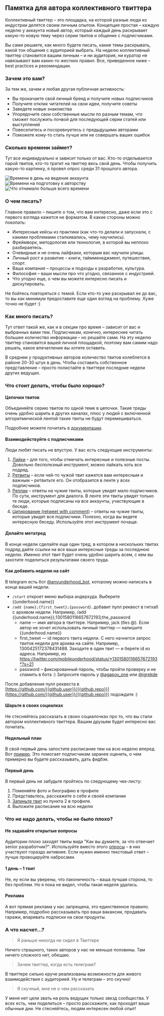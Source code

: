 ## Памятка для автора коллективного твиттера

Коллективный твиттер – это площадка, на которой разные люди из индустрии делятся своим личным опытом. Концепция простая – каждую неделю у аккаунта новый автор, который каждый день раскрывает какую-то новую тему через серии твитов и общение с подписчиками.

Вы сами решаете, как много будете писать, какие темы раскрывать, какой тон общения с аудиторией выбрать. На неделю коллективный твиттер становится вашим личным – и ни аудитория, ни куратор не навязывают вам каких-то жестких правил. Все, приведенное ниже – best practices и рекомендации.

### Зачем это вам?

За тем же, зачем и любая другая публичная активность:

- Вы прокачаете свой личный бренд и получите новых подписчиков
- Получите отклик читателей на свои идеи, получите советы
- Заведете новые знакомства
- Упорядочите свои собственные мысли по разным темам, что сможет послужить почвой для последующей серии статей или выступлений
- Повеселитесь и посоревнуетесь с предыдущими авторами
- Поможете кому-то стать лучше или не совершать ваших ошибок

### Сколько времени займет?

Тут все индивидуально и зависит только от вас. Кто-то отделывается парой твитов, кто-то тратит на твиттер весь свой день. Чтобы получить какую-то картинку, я провел опрос среди 31 прошлого автора.

![Времени в день на ведение аккаунта](https://imgur.com/download/S2sM16r)
![Времени на подготовку к авторству](https://imgur.com/download/0yVIGvL)
![Что отнимало больше всего времени](https://imgur.com/download/wi0hc8L)

### О чем писать?

Главное правило – пишите о том, что вам интересно, даже если это с первого взгляда кажется не форматом. В какие стороны можно покопать:

- Интересные кейсы из практики (как что-то делали и запускали, с какими проблемами сталкивались, чему научились).
- Фреймворк, методология или технология, в которой вы неплохо разбираетесь.
- Очевидные и не очень лайфхаки, которым вас научили улицы.
- Личный рост и развитие – книги, таймменеджмент, путешествия, спорт.
- Ваша компания – процессы и подходы к разработке, культура.
- Философия – ваши мысли про что угодно, связанное с индустрией.
- Что угодно еще, о чем вы можете интересно писать и дискутировать.

Не бойтесь повторяться с темой. Если кто-то уже раскрывал ее до вас, то вы как минимум предоставите еще один взгляд на проблему. Хуже точно не будет :)

### Как много писать?

Тут ответ такой же, как и в секции про время – зависит от вас и выбранных вами тем. Подписчикам, конечно, интереснее читать большее количество информации – но решайте сами. На эту неделю твиттер становится вашей личной площадкой, поэтому вам самим надо решать, какое впечатление вы хотите оставить.

В среднем у продуктивных авторов количество твитов колеблется в районе 20-30 штук в день. Чтобы составить собственное представление – просто полистайте в твиттере последние недели других ведущих.

### Что стоит делать, чтобы было хорошо?

#### Цепочки твитов

Объединяйте серию твитов по одной теме в цепочки. Такие треды очень удобно шарить в других каналах, плюс у людей с включенной алгоритмической лентой такие твиты не будут перемешиваться.

Подробнее можете почитать в [документации](https://help.twitter.com/en/using-twitter/create-a-thread).

#### Взаимодействуйте с подписчиками

Люди любят писать не впустую. У вас есть следующие инструменты:

1. [Лайки](https://help.twitter.com/en/using-twitter/liking-tweets-and-moments) – для того, чтобы отмечать интересные и полезные посты. Довольно бесполезный инструмент, можно лайкать хоть все подряд.
2. [Ретвиты](https://help.twitter.com/en/using-twitter/how-to-retweet) – если чей-то чужой твит кажется вам интересным и важным – ретвитьте его. Он отобразится в ленте у всех подписчиков.
3. [Реплаи](https://help.twitter.com/en/using-twitter/mentions-and-replies) – ответы на чужие твиты, которые увидят мало подписчиков. По сути, инструмент для диалога. В ленте эти твиты увидят только те люди, которые подписаны на все аккаунты, участвующие в беседе.
4. [Цитирование (retweet with comment)](https://help.twitter.com/en/using-twitter/how-to-retweet) – ответы на чужие твиты, которые увидят все подписчики. Полезно, когда вы ведете интересную беседу. Используйте этот инструмент почаще.

#### Делайте метатред

В конце недели сделайте еще один тред, в котором в нескольких твитах подряд дайте ссылки на все ваши интересные треды за последнюю неделю. Именно этот твит будет очень удобно шарить всем, с кем вы захотите поделиться результатами своего труда.

#### Как добавить неделю на сайт

В telegram есть бот [@anyunderhood_bot](https://t.me/anyunderhood_bot), которому можно написать в конце вашей недели.

- `/start` откроет меню выбора андерхуда. Выберите {{underhood.name}}
- `/add {name};{first_tweet};{password}`. добавит пулл реквест в гитхаб с архивом недели. Например, /add {{underhood.name}};1301580116657672193;the_password
  - name — имя автора в твиттере. Например, jack (без @). Если автор не хочет использовать личный твиттер — напишите {{underhood.name}}
  - first_tweet — id первого твита недели. С него начнется запрос твитов недели для архива на сайте. Например, 1300425172378431488. Заходите в один твит — и берете id из адреса. Например, из https://twitter.com/mobileunderhood/status/*1301580116657672193*?s=21
  - password – фиксированный пароль, чтобы пройти проверку и не спамить в бота :) Запросите пароль у [@agapov_one](https://twitter.com/agapov_one) или [@igrekde](https://twitter.com/igrekde)

После добавления пулл реквеста в [https://github.com/{{github.user}}/{{github.repo}}](https://github.com/{{github.user}}/{{github.repo}}) подождите :)

#### Шарьте в своих социалках

Не стесняйтесь рассказать в своих социалочках про то, что вы стали автором коллективного твиттера. Вашим друзьям будет интересно вас почитать.

#### Недельный план

В свой первый день запостите расписание тем на всю неделю вперед. Вот [пример](https://twitter.com/mobileunderhood/status/1087218272720711680). Это помогает подписчикам заранее оценить, о чем примерно вы будете рассказывать, дать фидбэк.

#### Первый день

В первый день не забудьте пройтись по следующему чек-листу:

1. Поменяйте фото и биографию в профиле
2. Представьтесь, расскажите о себе и своей компании
3. [Запиньте твит](https://twitter.com/twittersupport/status/458707240325615617) из пункта 2 в профиле.
4. Выложите расписание на всю неделю

### Что не надо делать, чтобы не было плохо?

#### Не задавайте открытые вопросы

Аудитории плохо заходят твиты вида "Как вы думаете, за что отвечает senior разработчик?". Используйте вместо этого [опросы](https://help.twitter.com/en/using-twitter/twitter-polls) – в них участвуют гораздо активнее. Если нужен именно текстовый ответ – лучше провоцируйте набросами.

#### 1 день – 1 твит

Не, ну если вы уверены, что лаконичность – ваша лучшая сторона, то без проблем. Но я пока не видел, чтобы такая неделя удалась.

#### Реклама

А вот прямая реклама у нас запрещена, это единственное правило. Например, подробно рассказывать про ваши вакансии, продавать гаражи, впаривать подписки на свои продукты.

### А что насчет...?

> Я раньше никогда не сидел в Твиттере

Ничего страшного, таких авторов у нас не меньше половины. Там ничего сложного нет, обещаю.

> Зачем твиттер, когда есть телеграм?

В твиттере сильно круче реализованы возможности для живого взаимодействия с аудиторией. Ну и телеграм – это скучно!

> Я скучный, мне не о чем рассказать

У меня нет цели звать на роль ведущих только звезд сообщества. У всех есть, чем поделиться – просто расскажите, как проходят ваши обычные дни. Не стесняйтесь, людям интересен любой опыт!
